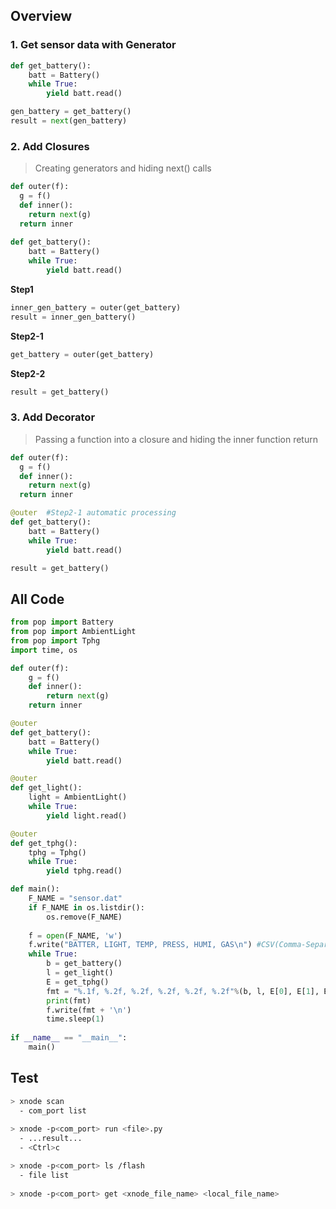 ## Overview
### 1. Get sensor data with Generator 
```python
def get_battery():
    batt = Battery()
    while True:
        yield batt.read()

gen_battery = get_battery()
result = next(gen_battery)
```

### 2. Add Closures 
> Creating generators and hiding next() calls
```python
def outer(f):
  g = f()
  def inner():
    return next(g)
  return inner
  
def get_battery():
    batt = Battery()
    while True:
        yield batt.read()
```
**Step1**
```python
inner_gen_battery = outer(get_battery)
result = inner_gen_battery()
```
**Step2-1**
```python
get_battery = outer(get_battery)
```
**Step2-2**
```python
result = get_battery()
```

### 3. Add Decorator 
> Passing a function into a closure and hiding the inner function return
```python
def outer(f):
  g = f()
  def inner():
    return next(g)
  return inner

@outer  #Step2-1 automatic processing
def get_battery():
    batt = Battery()
    while True:
        yield batt.read()

result = get_battery()
```

## All Code

```python
from pop import Battery
from pop import AmbientLight
from pop import Tphg
import time, os

def outer(f):
    g = f()
    def inner():
        return next(g)
    return inner

@outer
def get_battery():
    batt = Battery()
    while True:
        yield batt.read()

@outer
def get_light():
    light = AmbientLight()
    while True:
        yield light.read()

@outer
def get_tphg():
    tphg = Tphg()
    while True:
        yield tphg.read()

def main():
    F_NAME = "sensor.dat"
    if F_NAME in os.listdir():
        os.remove(F_NAME)
    
    f = open(F_NAME, 'w')
    f.write("BATTER, LIGHT, TEMP, PRESS, HUMI, GAS\n") #CSV(Comma-Separated-Values)
    while True:
        b = get_battery() 
        l = get_light()
        E = get_tphg()
        fmt = "%.1f, %.2f, %.2f, %.2f, %.2f, %.2f"%(b, l, E[0], E[1], E[2], E[3])
        print(fmt)
        f.write(fmt + '\n')
        time.sleep(1)
    
if __name__ == "__main__":
    main()
```
## Test
```sh
> xnode scan
  - com_port list
  
> xnode -p<com_port> run <file>.py
  - ...result...
  - <Ctrl>c

> xnode -p<com_port> ls /flash
  - file list
  
> xnode -p<com_port> get <xnode_file_name> <local_file_name>
```
